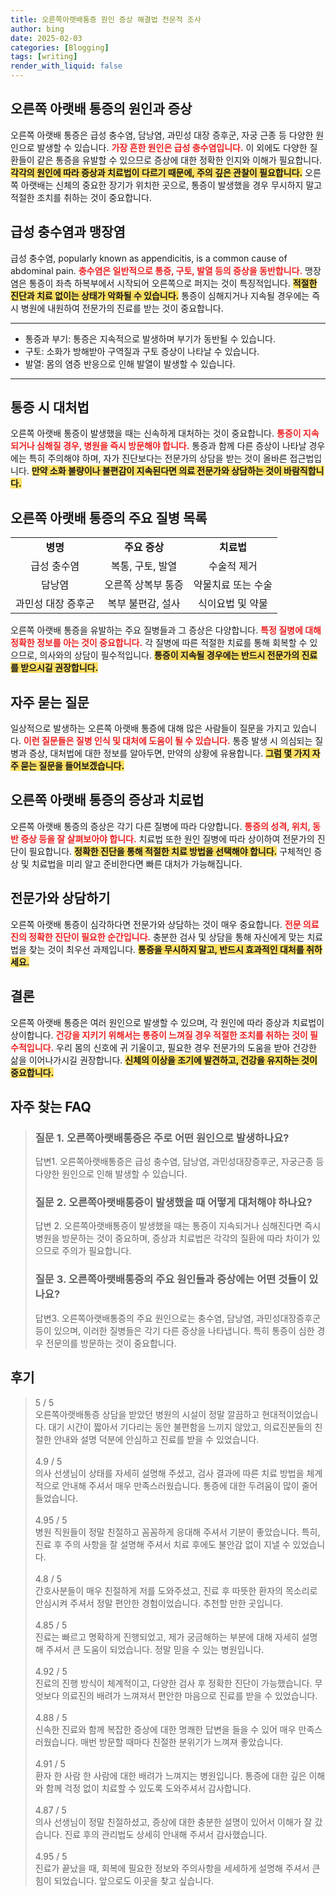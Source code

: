 ```yaml
---
title: 오른쪽아랫배통증 원인 증상 해결법 전문적 조사
author: bing
date: 2025-02-03
categories: [Blogging]
tags: [writing]
render_with_liquid: false
---
```



<h2 id='오른쪽아랫배통증의원인과증상'>오른쪽 아랫배 통증의 원인과 증상</h2>

<p>오른쪽 아랫배 통증은 급성 충수염, 담낭염, 과민성 대장 증후군, 자궁 근종 등 다양한 원인으로 발생할 수 있습니다. <b><span style="color: #ee2323;">가장 흔한 원인은 급성 충수염입니다.</span></b> 이 외에도 다양한 질환들이 같은 통증을 유발할 수 있으므로 증상에 대한 정확한 인지와 이해가 필요합니다. <b><span style="background-color: #ffe066;">각각의 원인에 따라 증상과 치료법이 다르기 때문에, 주의 깊은 관찰이 필요합니다.</span></b> 오른쪽 아랫배는 신체의 중요한 장기가 위치한 곳으로, 통증이 발생했을 경우 무시하지 말고 적절한 조치를 취하는 것이 중요합니다.</p>

<h2 id='급성충수염-맹장염'>급성 충수염과 맹장염</h2>

<p>급성 충수염, popularly known as appendicitis, is a common cause of abdominal pain. <b><span style="color: #ee2323;">충수염은 일반적으로 통증, 구토, 발열 등의 증상을 동반합니다.</span></b> 맹장염은 통증이 좌측 하복부에서 시작되어 오른쪽으로 퍼지는 것이 특징적입니다. <b><span style="background-color: #ffe066;">적절한 진단과 치료 없이는 상태가 악화될 수 있습니다.</span></b> 통증이 심해지거나 지속될 경우에는 즉시 병원에 내원하여 전문가의 진료를 받는 것이 중요합니다. </p>

<hr />

<ul>
    <li>통증과 부기: 통증은 지속적으로 발생하며 부기가 동반될 수 있습니다.</li>
    <li>구토: 소화가 방해받아 구역질과 구토 증상이 나타날 수 있습니다.</li>
    <li>발열: 몸의 염증 반응으로 인해 발열이 발생할 수 있습니다.</li>
</ul>

<hr />

<h2 id='통증시대처법'>통증 시 대처법</h2>

<p>오른쪽 아랫배 통증이 발생했을 때는 신속하게 대처하는 것이 중요합니다. <b><span style="color: #ee2323;">통증이 지속되거나 심해질 경우, 병원을 즉시 방문해야 합니다.</span></b> 통증과 함께 다른 증상이 나타날 경우에는 특히 주의해야 하며, 자가 진단보다는 전문가의 상담을 받는 것이 올바른 접근법입니다. <b><span style="background-color: #ffe066;">만약 소화 불량이나 불편감이 지속된다면 의료 전문가와 상담하는 것이 바람직합니다.</span></b> </p>

<h2 id='주요질병리스트'>오른쪽 아랫배 통증의 주요 질병 목록</h2>

<table>
    <tr>
        <td style="text-align: center; height: 17px;"><b>병명</b></td>
        <td style="text-align: center; height: 17px;"><b>주요 증상</b></td>
        <td style="text-align: center; height: 17px;"><b>치료법</b></td>
    </tr>
    <tr>
        <td style="text-align: center; height: 17px;">급성 충수염</td>
        <td style="text-align: center; height: 17px;">복통, 구토, 발열</td>
        <td style="text-align: center; height: 17px;">수술적 제거</td>
    </tr>
    <tr>
        <td style="text-align: center; height: 17px;">담낭염</td>
        <td style="text-align: center; height: 17px;">오른쪽 상복부 통증</td>
        <td style="text-align: center; height: 17px;">약물치료 또는 수술</td>
    </tr>
    <tr>
        <td style="text-align: center; height: 17px;">과민성 대장 증후군</td>
        <td style="text-align: center; height: 17px;">복부 불편감, 설사</td>
        <td style="text-align: center; height: 17px;">식이요법 및 약물</td>
    </tr>
</table>

<p>오른쪽 아랫배 통증을 유발하는 주요 질병들과 그 증상은 다양합니다. <b><span style="color: #ee2323;">특정 질병에 대해 정확한 정보를 아는 것이 중요합니다.</span></b> 각 질병에 따른 적절한 치료를 통해 회복할 수 있으므로, 의사와의 상담이 필수적입니다. <b><span style="background-color: #ffe066;">통증이 지속될 경우에는 반드시 전문가의 진료를 받으시길 권장합니다.</span></b></p>

<h2 id='자주묻는질문'>자주 묻는 질문</h2>

<p>일상적으로 발생하는 오른쪽 아랫배 통증에 대해 많은 사람들이 질문을 가지고 있습니다. <b><span style="color: #ee2323;">이런 질문들은 질병 인식 및 대처에 도움이 될 수 있습니다.</span></b> 통증 발생 시 의심되는 질병과 증상, 대처법에 대한 정보를 알아두면, 만약의 상황에 유용합니다. <b><span style="background-color: #ffe066;">그럼 몇 가지 자주 묻는 질문을 들어보겠습니다.</span></b></p>

<h2 id='증상과치료법'>오른쪽 아랫배 통증의 증상과 치료법</h2>

<p>오른쪽 아랫배 통증의 증상은 각기 다른 질병에 따라 다양합니다. <b><span style="color: #ee2323;">통증의 성격, 위치, 동반 증상 등을 잘 살펴보아야 합니다.</span></b> 치료법 또한 원인 질병에 따라 상이하여 전문가의 진단이 필요합니다. <b><span style="background-color: #ffe066;">정확한 진단을 통해 적절한 치료 방법을 선택해야 합니다.</span></b> 구체적인 증상 및 치료법을 미리 알고 준비한다면 빠른 대처가 가능해집니다.</p>

<h2 id='전문가와상담하기'>전문가와 상담하기</h2>

<p>오른쪽 아랫배 통증이 심각하다면 전문가와 상담하는 것이 매우 중요합니다. <b><span style="color: #ee2323;">전문 의료진의 정확한 진단이 필요한 순간입니다.</span></b> 충분한 검사 및 상담을 통해 자신에게 맞는 치료법을 찾는 것이 최우선 과제입니다. <b><span style="background-color: #ffe066;">통증을 무시하지 말고, 반드시 효과적인 대처를 취하세요.</span></b></p>

<h2 id='결론'>결론</h2>

<p>오른쪽 아랫배 통증은 여러 원인으로 발생할 수 있으며, 각 원인에 따라 증상과 치료법이 상이합니다. <b><span style="color: #ee2323;">건강을 지키기 위해서는 통증이 느껴질 경우 적절한 조치를 취하는 것이 필수적입니다.</span></b> 우리 몸의 신호에 귀 기울이고, 필요한 경우 전문가의 도움을 받아 건강한 삶을 이어나가시길 권장합니다. <b><span style="background-color: #ffe066;">신체의 이상을 조기에 발견하고, 건강을 유지하는 것이 중요합니다.</span></b></p>


<h2 id='자주_찾는_FAQ'>자주 찾는 FAQ</h2>
<div itemscope="" itemtype="https://schema.org/FAQPage"> 
<blockquote> 
<div itemscope="" itemprop="mainEntity" itemtype="https://schema.org/Question"> 
<h3 itemprop="name">질문 1. 오른쪽아랫배통증은 주로 어떤 원인으로 발생하나요?</h3> 
<div itemscope="" itemprop="acceptedAnswer" itemtype="https://schema.org/Answer"> 
<span itemprop="text"> 
<p>답변1. 오른쪽아랫배통증은 급성 충수염, 담낭염, 과민성대장증후군, 자궁근종 등 다양한 원인으로 인해 발생할 수 있습니다.</p> 
</span> 
</div> 
</div> 

<div itemscope="" itemprop="mainEntity" itemtype="https://schema.org/Question"> 
<h3 itemprop="name">질문 2. 오른쪽아랫배통증이 발생했을 때 어떻게 대처해야 하나요?</h3> 
<div itemscope="" itemprop="acceptedAnswer" itemtype="https://schema.org/Answer"> 
<span itemprop="text"> 
<p>답변 2. 오른쪽아랫배통증이 발생했을 때는 통증이 지속되거나 심해진다면 즉시 병원을 방문하는 것이 중요하며, 증상과 치료법은 각각의 질환에 따라 차이가 있으므로 주의가 필요합니다.</p> 
</span> 
</div> 
</div> 

<div itemscope="" itemprop="mainEntity" itemtype="https://schema.org/Question"> 
<h3 itemprop="name">질문 3. 오른쪽아랫배통증의 주요 원인들과 증상에는 어떤 것들이 있나요?</h3> 
<div itemscope="" itemprop="acceptedAnswer" itemtype="https://schema.org/Answer"> 
<span itemprop="text"> 
<p>답변3. 오른쪽아랫배통증의 주요 원인으로는 충수염, 담낭염, 과민성대장증후군 등이 있으며, 이러한 질병들은 각기 다른 증상을 나타냅니다. 특히 통증이 심한 경우 전문의를 방문하는 것이 중요합니다.</p> 
</span> 
</div> 
</div> 

</blockquote> 
</div>
<h2 id='후기'>후기</h2>
<div itemscope itemtype="https://schema.org/Product">
  <blockquote>
  <div itemprop="review" itemscope itemtype="https://schema.org/Review">
      <div itemprop="reviewRating" itemscope itemtype="https://schema.org/Rating"> <span itemprop="ratingValue">5</span> / <span itemprop="bestRating">5</span> </div>
      <span itemprop="reviewBody">오른쪽아랫배통증 상담을 받았던 병원의 시설이 정말 깔끔하고 현대적이었습니다. 대기 시간이 짧아서 기다리는 동안 불편함을 느끼지 않았고, 의료진분들의 친절한 안내와 설명 덕분에 안심하고 진료를 받을 수 있었습니다.</span>
  </div>
  <br>
  <div itemprop="review" itemscope itemtype="https://schema.org/Review">
      <div itemprop="reviewRating" itemscope itemtype="https://schema.org/Rating"> <span itemprop="ratingValue">4.9</span> / <span itemprop="bestRating">5</span> </div>
      <span itemprop="reviewBody">의사 선생님이 상태를 자세히 설명해 주셨고, 검사 결과에 따른 치료 방법을 체계적으로 안내해 주셔서 매우 만족스러웠습니다. 통증에 대한 두려움이 많이 줄어들었습니다.</span>
  </div>
  <br>
  <div itemprop="review" itemscope itemtype="https://schema.org/Review">
      <div itemprop="reviewRating" itemscope itemtype="https://schema.org/Rating"> <span itemprop="ratingValue">4.95</span> / <span itemprop="bestRating">5</span> </div>
      <span itemprop="reviewBody">병원 직원들이 정말 친절하고 꼼꼼하게 응대해 주셔서 기분이 좋았습니다. 특히, 진료 후 주의 사항을 잘 설명해 주셔서 치료 후에도 불안감 없이 지낼 수 있었습니다.</span>
  </div>
  <br>
  <div itemprop="review" itemscope itemtype="https://schema.org/Review">
      <div itemprop="reviewRating" itemscope itemtype="https://schema.org/Rating"> <span itemprop="ratingValue">4.8</span> / <span itemprop="bestRating">5</span> </div>
      <span itemprop="reviewBody">간호사분들이 매우 친절하게 저를 도와주셨고, 진료 후 따뜻한 환자의 목소리로 안심시켜 주셔서 정말 편안한 경험이었습니다. 추천할 만한 곳입니다.</span>
  </div>
  <br>
  <div itemprop="review" itemscope itemtype="https://schema.org/Review">
      <div itemprop="reviewRating" itemscope itemtype="https://schema.org/Rating"> <span itemprop="ratingValue">4.85</span> / <span itemprop="bestRating">5</span> </div>
      <span itemprop="reviewBody">진료는 빠르고 명확하게 진행되었고, 제가 궁금해하는 부분에 대해 자세히 설명해 주셔서 큰 도움이 되었습니다. 정말 믿을 수 있는 병원입니다.</span>
  </div>
  <br>
  <div itemprop="review" itemscope itemtype="https://schema.org/Review">
      <div itemprop="reviewRating" itemscope itemtype="https://schema.org/Rating"> <span itemprop="ratingValue">4.92</span> / <span itemprop="bestRating">5</span> </div>
      <span itemprop="reviewBody">진료의 진행 방식이 체계적이고, 다양한 검사 후 정확한 진단이 가능했습니다. 무엇보다 의료진의 배려가 느껴져서 편안한 마음으로 진료를 받을 수 있었습니다.</span>
  </div>
  <br>
  <div itemprop="review" itemscope itemtype="https://schema.org/Review">
      <div itemprop="reviewRating" itemscope itemtype="https://schema.org/Rating"> <span itemprop="ratingValue">4.88</span> / <span itemprop="bestRating">5</span> </div>
      <span itemprop="reviewBody">신속한 진료와 함께 복잡한 증상에 대한 명쾌한 답변을 들을 수 있어 매우 만족스러웠습니다. 매번 방문할 때마다 친절한 분위기가 느껴져 좋았습니다.</span>
  </div>
  <br>
  <div itemprop="review" itemscope itemtype="https://schema.org/Review">
      <div itemprop="reviewRating" itemscope itemtype="https://schema.org/Rating"> <span itemprop="ratingValue">4.91</span> / <span itemprop="bestRating">5</span> </div>
      <span itemprop="reviewBody">환자 한 사람 한 사람에 대한 배려가 느껴지는 병원입니다. 통증에 대한 깊은 이해와 함께 걱정 없이 치료할 수 있도록 도와주셔서 감사합니다.</span>
  </div>
  <br>
  <div itemprop="review" itemscope itemtype="https://schema.org/Review">
      <div itemprop="reviewRating" itemscope itemtype="https://schema.org/Rating"> <span itemprop="ratingValue">4.87</span> / <span itemprop="bestRating">5</span> </div>
      <span itemprop="reviewBody">의사 선생님이 정말 친절하셨고, 증상에 대한 충분한 설명이 있어서 이해가 잘 갔습니다. 진료 후의 관리법도 상세히 안내해 주셔서 감사했습니다.</span>
  </div>
  <br>
  <div itemprop="review" itemscope itemtype="https://schema.org/Review">
      <div itemprop="reviewRating" itemscope itemtype="https://schema.org/Rating"> <span itemprop="ratingValue">4.95</span> / <span itemprop="bestRating">5</span> </div>
      <span itemprop="reviewBody">진료가 끝났을 때, 회복에 필요한 정보와 주의사항을 세세하게 설명해 주셔서 큰 힘이 되었습니다. 앞으로도 이곳을 찾고 싶습니다.</span>
  </div>
  </blockquote>
</div>

